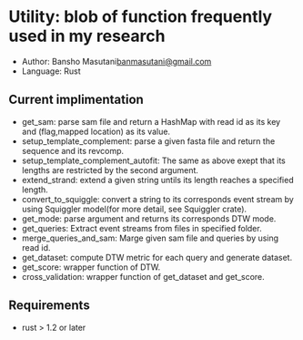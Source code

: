 # Utility: blob of function frequently used in my research

- Author: Bansho Masutani<banmasutani@gmail.com>
- Language: Rust

## Current implimentation

+ get_sam: parse sam file and return a HashMap with read id as its key and (flag,mapped location) as its value.
+ setup_template_complement: parse a given fasta file and return the sequence and its revcomp.
+ setup_template_complement_autofit: The same as above exept that its lengths are restricted by the second argument.
+ extend_strand: extend a given string untils its length reaches a specified length.
+ convert_to_squiggle: convert a string to its corresponds event stream by using Squiggler model(for more detail, see Squiggler crate).
+ get_mode: parse argument and returns its corresponds DTW mode.
+ get_queries: Extract event streams from files in specified folder.
+ merge_queries_and_sam: Marge given sam file and queries by using read id.
+ get_dataset: compute DTW metric for each query and generate dataset.
+ get_score: wrapper function of DTW.
+ cross_validation: wrapper function of get_dataset and get_score.


## Requirements

- rust > 1.2 or later
